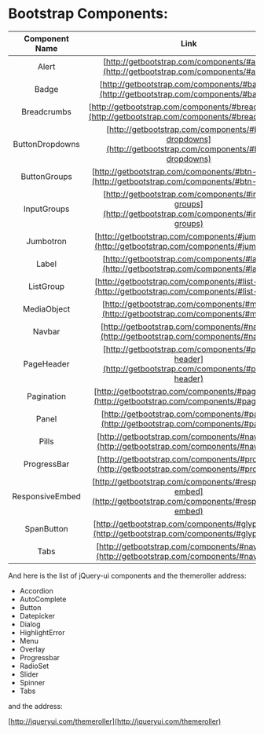 # Bootstrap Components:

| Component Name  | Link                                                                                                        |
|:---------------:|:-----------------------------------------------------------------------------------------------------------:|
| Alert           | [http://getbootstrap.com/components/#alerts](http://getbootstrap.com/components/#alerts)                    |
| Badge           | [http://getbootstrap.com/components/#badges](http://getbootstrap.com/components/#badges)                    |
| Breadcrumbs     | [http://getbootstrap.com/components/#breadcrumbs](http://getbootstrap.com/components/#breadcrumbs)          |
| ButtonDropdowns | [http://getbootstrap.com/components/#btn-dropdowns](http://getbootstrap.com/components/#btn-dropdowns)      |
| ButtonGroups    | [http://getbootstrap.com/components/#btn-groups](http://getbootstrap.com/components/#btn-groups)            |
| InputGroups     | [http://getbootstrap.com/components/#input-groups](http://getbootstrap.com/components/#input-groups)        |
| Jumbotron       | [http://getbootstrap.com/components/#jumbotron](http://getbootstrap.com/components/#jumbotron)              |
| Label           | [http://getbootstrap.com/components/#labels](http://getbootstrap.com/components/#labels)                    |
| ListGroup       | [http://getbootstrap.com/components/#list-group](http://getbootstrap.com/components/#list-group)            |
| MediaObject     | [http://getbootstrap.com/components/#media](http://getbootstrap.com/components/#media)                      |
| Navbar          | [http://getbootstrap.com/components/#navbar](http://getbootstrap.com/components/#navbar)                    |
| PageHeader      | [http://getbootstrap.com/components/#page-header](http://getbootstrap.com/components/#page-header)          |
| Pagination      | [http://getbootstrap.com/components/#pagination](http://getbootstrap.com/components/#pagination)            |
| Panel           | [http://getbootstrap.com/components/#panels](http://getbootstrap.com/components/#panels)                    |
| Pills           | [http://getbootstrap.com/components/#nav-pills](http://getbootstrap.com/components/#nav-pills)              |
| ProgressBar     | [http://getbootstrap.com/components/#progress](http://getbootstrap.com/components/#progress)                |
| ResponsiveEmbed | [http://getbootstrap.com/components/#responsive-embed](http://getbootstrap.com/components/#responsive-embed)|
| SpanButton      | [http://getbootstrap.com/components/#glyphicons](http://getbootstrap.com/components/#glyphicons)            |
| Tabs            | [http://getbootstrap.com/components/#nav-tabs](http://getbootstrap.com/components/#nav-tabs)                |

And here is the list of jQuery-ui components and the themeroller address:

* Accordion
* AutoComplete
* Button
* Datepicker
* Dialog
* HighlightError
* Menu
* Overlay
* Progressbar
* RadioSet
* Slider
* Spinner
* Tabs

and the address:

[http://jqueryui.com/themeroller](http://jqueryui.com/themeroller)





